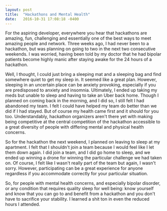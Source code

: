 ```yaml
---
layout: post
title:  "Hackathons and Mental Health"
date:   2016-10-31 17:08:18 -0400
---
```


For the aspiring developer, everywhere you hear that hackathons are amazing, fun, challenging and essentially one of the best ways to meet amazing people and network. Three weeks ago, I had never been to a hackathon, but was planning on going to two in the next two consecutive weekends. I was worried, having been told by my doctor that he had bipolar patients become highly manic after staying awake for the 24 hours of a hackathon.

Well, I thought, I could just bring a sleeping mat and a sleeping bag and find somewhere quiet to get my sleep in. It seemed like a great plan. However, sleeping in an uncertain place can be anxiety provoking, especially if you are predisposed to anxiety and insomnia. Ultimately, I ended up taking my meds but unable to sleep and having to take an Uber back home. Though I planned on coming back in the morning, and I did so, I still felt I had abandoned my team. I felt I could have helped my team do better than we did if I had stayed. But of course my health came first and it should for you too. Understandably, hackathon organizers aren't there yet with making being competitive at the central competition of the hackathon accessible to a great diversity of people with differing mental and physical health concerns.

So for the hackathon the next weekend, I planned on leaving to sleep at my apartment. I felt that I shouldn't join a team because I would feel like I let them down again. I did join a team, and I did go home to sleep, and we ended up winning a drone for winning the particular challenge we had taken on. Of course, I felt like I wasn't really part of the team but again, I wasn't sorry. However, participating can be a great experience for anyone regardless if you accommodate correctly for your particular situation.

So, for people with mental health concerns, and especially bipolar disorder, or any condition that requires quality sleep for well being: know yourself and know that you can go to and benefit from a hackathon and you don't have to sacrifice your stability. I learned a shit ton in even the reduced hours I attended. 


